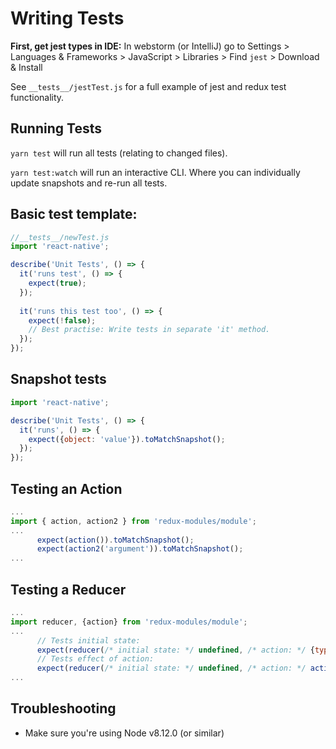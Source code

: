 
# Writing Tests

**First, get jest types in IDE:** In webstorm (or IntelliJ) go to Settings > Languages & Frameworks > JavaScript > Libraries > Find `jest` > Download & Install

See `__tests__/jestTest.js` for a full example of jest and redux test functionality.

## Running Tests

`yarn test` will run all tests (relating to changed files).

`yarn test:watch` will run an interactive CLI. Where you can individually update snapshots and re-run all tests.

## Basic test template:

```javascript
//__tests__/newTest.js
import 'react-native';

describe('Unit Tests', () => {
  it('runs test', () => {
    expect(true);
  });
  
  it('runs this test too', () => {
    expect(!false);
    // Best practise: Write tests in separate 'it' method.
  });
});
```

## Snapshot tests

```javascript
import 'react-native';

describe('Unit Tests', () => {
  it('runs', () => {
    expect({object: 'value'}).toMatchSnapshot();
  });
});
```

## Testing an Action

```javascript
...
import { action, action2 } from 'redux-modules/module';
...
      expect(action()).toMatchSnapshot();
      expect(action2('argument')).toMatchSnapshot();
...
```

## Testing a Reducer

```javascript
...
import reducer, {action} from 'redux-modules/module';
...
      // Tests initial state:
      expect(reducer(/* initial state: */ undefined, /* action: */ {type: 'NONE'})).toMatchSnapshot();
      // Tests effect of action:
      expect(reducer(/* initial state: */ undefined, /* action: */ action())).toMatchSnapshot();
...
```

## Troubleshooting

- Make sure you're using Node v8.12.0 (or similar)
